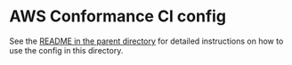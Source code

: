 # AWS Conformance CI config

See the [README in the parent directory](../README.md) for detailed instructions on how to use the config in this directory.
